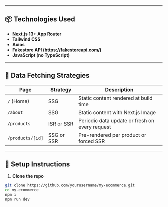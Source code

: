 
---

## 📦 Technologies Used

- **Next.js 13+ App Router**
- **Tailwind CSS**
- **Axios**
- **Fakestore API (https://fakestoreapi.com/)**
- **JavaScript (no TypeScript)**

---

## 📡 Data Fetching Strategies

| Page                        | Strategy         | Description                                     |
|----------------------------|------------------|-------------------------------------------------|
| `/` (Home)                 | SSG              | Static content rendered at build time           |
| `/about`                  | SSG              | Static content with Next.js Image               |
| `/products`               | ISR or SSR       | Periodic data update or fresh on every request  |
| `/products/[id]`          | SSG or SSR       | Pre-rendered per product or forced SSR          |

---

## 🔧 Setup Instructions

1. **Clone the repo**
```bash
git clone https://github.com/yourusername/my-ecommerce.git
cd my-ecommerce
npm i
npm run dev